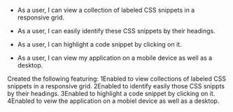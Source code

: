 
* As a user, I can view a collection of labeled CSS snippets in a responsive grid.

* As a user, I can easily identify these CSS snippets by their headings.

* As a user, I can highlight a code snippet by clicking on it.

* As a user, I can view my application on a mobile device as well as a desktop.

<!-->
Created the following featuring: 
1Enabled to view collections of labeled CSS snippets in a responsive grid.
2Enabled to identify easily those CSS snippts by their headings.
3Enabled to highlight a code snippet by clicking on it.
4Enabled to veiw the application on a mobiel device as well as a desktop.
<!-->